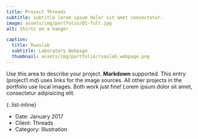 ```yaml
---
title: Project Threads
subtitle: subtitle lorem ipsum dolor sit amet consectetur.
image: assets/img/portfolio/01-full.jpg
alt: Shirts on a hanger

caption:
  title: Ruaslab 
  subtitle: Laboratory Webpage
  thumbnail: assets/img/portfolio/ruaslab_webpage.png
---
```

Use this area to describe your project. **Markdown** supported. This entry (project1.md) uses links for the image sources. All other projects in the portfolio use local images. Both work just fine! Lorem ipsum dolor sit amet, consectetur adipisicing elit. 

{:.list-inline}
- Date: January 2017
- Client: Threads
- Category: Illustration